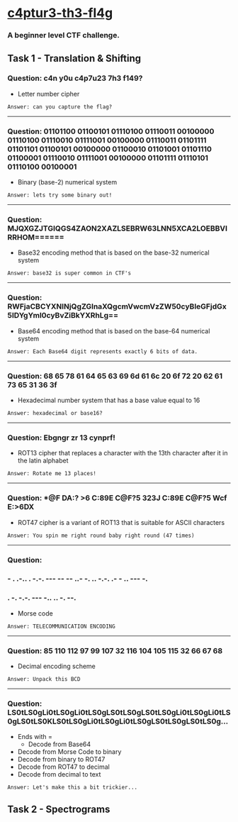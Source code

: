 # [c4ptur3-th3-fl4g](https://tryhackme.com/room/c4ptur3th3fl4g)
### A beginner level CTF challenge.

## Task 1 - Translation & Shifting

### Question: c4n y0u c4p7u23 7h3 f149?
* Letter number cipher
```
Answer: can you capture the flag?
```

---

### Question: 01101100 01100101 01110100 01110011 00100000 01110100 01110010 01111001 00100000 01110011 01101111 01101101 01100101 00100000 01100010 01101001 01101110 01100001 01110010 01111001 00100000 01101111 01110101 01110100 00100001
* Binary (base-2) numerical system
```
Answer: lets try some binary out!
```

---

### Question: MJQXGZJTGIQGS4ZAON2XAZLSEBRW63LNN5XCA2LOEBBVIRRHOM======
* Base32 encoding method that is based on the base-32 numerical system
```
Answer: base32 is super common in CTF's
```

---

### Question: RWFjaCBCYXNlNjQgZGlnaXQgcmVwcmVzZW50cyBleGFjdGx5IDYgYml0cyBvZiBkYXRhLg==
* Base64 encoding method that is based on the base-64 numerical system
```
Answer: Each Base64 digit represents exactly 6 bits of data.
```

---

### Question: 68 65 78 61 64 65 63 69 6d 61 6c 20 6f 72 20 62 61 73 65 31 36 3f
* Hexadecimal number system that has a base value equal to 16
```
Answer: hexadecimal or base16?
```

---

### Question: Ebgngr zr 13 cynprf!
* ROT13 cipher that replaces a character with the 13th character after it in the latin alphabet
```
Answer: Rotate me 13 places!
```

---

### Question: *@F DA:? >6 C:89E C@F?5 323J C:89E C@F?5 Wcf E:>6DX
* ROT47 cipher is a variant of ROT13 that is suitable for ASCII characters
```
Answer: You spin me right round baby right round (47 times)
```

---

### Question:
### - . .-.. . -.-. --- -- -- ..- -. .. -.-. .- - .. --- -.
### . -. -.-. --- -.. .. -. --.
* Morse code
```
Answer: TELECOMMUNICATION ENCODING
```

---

### Question: 85 110 112 97 99 107 32 116 104 105 115 32 66 67 68
* Decimal encoding scheme
```
Answer: Unpack this BCD
```

---

### Question: LS0tLS0gLi0tLS0gLi0tLS0gLS0tLS0gLS0tLS0gLi0tLS0gLi0tLS0gLS0tLS0KLS0tLS0gLi0tLS0gLi0tLS0gLS0tLS0gLS0tLS0g...
* Ends with =
  * Decode from Base64
* Decode from Morse Code to binary
* Decode from binary to ROT47
* Decode from ROT47 to decimal
* Decode from decimal to text
```
Answer: Let's make this a bit trickier...
```

## Task 2 - Spectrograms